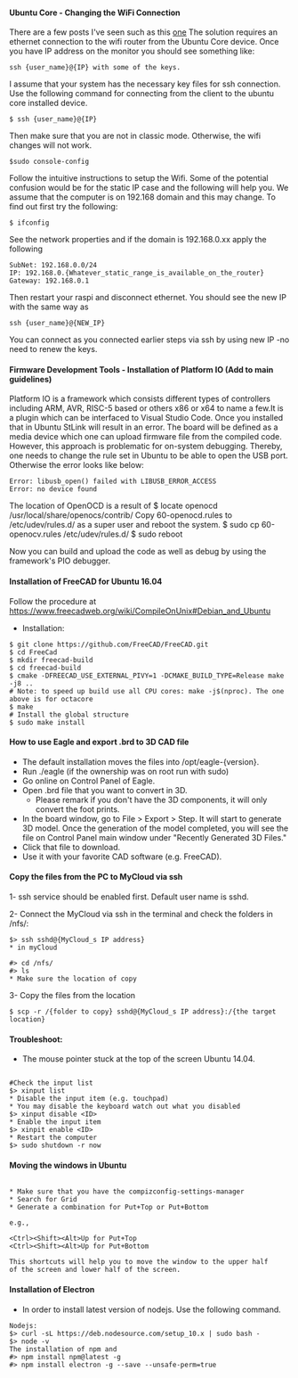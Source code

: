 #### Ubuntu Core - Changing the WiFi Connection
There are a few posts I've seen such as this [one](https://askubuntu.com/questions/1015632/ubuntu-core-wifi-configuration-issue)
The solution requires an ethernet connection to the wifi router from the Ubuntu Core device. Once you have IP address on the monitor you should see something like:
```
ssh {user_name}@{IP} with some of the keys. 
```
I assume that your system has the necessary key files for ssh connection. Use the following command for connecting from the client to the ubuntu core installed device.
```
$ ssh {user_name}@{IP}
```
Then make sure that you are not in classic mode. Otherwise, the wifi changes will not work.
```
$sudo console-config
```
Follow the intuitive instructions to setup the Wifi. Some of the potential confusion would be for the static IP case and the following will help you. We assume that the computer is on 192.168 domain and this may change. To find out first try the following:
```
$ ifconfig
```
See the network properties and if the domain is 192.168.0.xx apply the following
```
SubNet: 192.168.0.0/24
IP: 192.168.0.{Whatever_static_range_is_available_on_the_router}
Gateway: 192.168.0.1
```
Then restart your raspi and disconnect ethernet. You should see the new IP with the same way as
```
ssh {user_name}@{NEW_IP}
```
You can connect as you connected earlier steps via ssh by using new IP -no need to renew the keys.

#### Firmware Development Tools - Installation of Platform IO (Add to main guidelines)
Platform IO is a framework which consists different types of controllers including ARM, AVR, RISC-5
based or others x86 or x64 to name a few.It is a plugin which can be interfaced to Visual Studio
Code.
Once you installed that in Ubuntu StLink will result in an error. The board will be defined as a
media device which one can upload firmware file from the compiled code. However, this approach
is problematic for on-system debugging. Thereby, one needs to change the rule set in Ubuntu to
be able to open the USB port. Otherwise the error looks like below:
```
Error: libusb_open() failed with LIBUSB_ERROR_ACCESS
Error: no device found
```
The location of OpenOCD is a result of 
$ locate openocd
/usr/local/share/openocs/contrib/
Copy 60-openocd.rules to /etc/udev/rules.d/ as a super user and reboot the system.
$ sudo cp 60-openocv.rules /etc/udev/rules.d/
$ sudo reboot

Now you can build and upload the code as well as debug by using the framework's PIO debugger.

#### Installation of FreeCAD for Ubuntu 16.04

Follow the procedure at https://www.freecadweb.org/wiki/CompileOnUnix#Debian_and_Ubuntu
- Installation:
```
$ git clone https://github.com/FreeCAD/FreeCAD.git
$ cd FreeCad
$ mkdir freecad-build
$ cd freecad-build
$ cmake -DFREECAD_USE_EXTERNAL_PIVY=1 -DCMAKE_BUILD_TYPE=Release make -j8 .. 
# Note: to speed up build use all CPU cores: make -j$(nproc). The one above is for octacore
$ make
# Install the global structure
$ sudo make install
```

#### How to use Eagle and export .brd to 3D CAD file
- The default installation moves the files into /opt/eagle-{version}. 
- Run ./eagle (if the ownership was on root run with sudo)
- Go online on Control Panel of Eagle.
- Open .brd file that you want to convert in 3D. 
  - Please remark if you don't have the 3D components, it will only convert the
  foot prints.
- In the board window, go to File > Export > Step. It will start to generate 
3D model. Once the generation of the model completed, you will see the file
on Control Panel main window under "Recently Generated 3D Files."
- Click that file to download. 
- Use it with your favorite CAD software (e.g. FreeCAD).

#### Copy the files from the PC to MyCloud via ssh

1- ssh service should be enabled first. Default user name is sshd.

2- Connect the MyCloud via ssh in the terminal and check the folders in
/nfs/:
```
$> ssh sshd@{MyCloud_s IP address}
* in myCloud

#> cd /nfs/
#> ls
* Make sure the location of copy
```
3- Copy the files from the location 

```
$ scp -r /{folder to copy} sshd@{MyCloud_s IP address}:/{the target location}
```

#### Troubleshoot: 

* The mouse pointer stuck at the top of the screen Ubuntu 14.04.

```

#Check the input list
$> xinput list 
* Disable the input item (e.g. touchpad)
* You may disable the keyboard watch out what you disabled
$> xinput disable <ID>
* Enable the input item
$> xinpit enable <ID>
* Restart the computer
$> sudo shutdown -r now

```

#### Moving the windows in Ubuntu 

```

* Make sure that you have the compizconfig-settings-manager
* Search for Grid
* Generate a combination for Put+Top or Put+Bottom

e.g., 

<Ctrl><Shift><Alt>Up for Put+Top
<Ctrl><Shift><Alt>Up for Put+Bottom

This shortcuts will help you to move the window to the upper half
of the screen and lower half of the screen.
```
#### Installation of Electron
* In order to install latest version of nodejs. Use the following command.
```
Nodejs:
$> curl -sL https://deb.nodesource.com/setup_10.x | sudo bash -
$> node -v
The installation of npm and 
#> npm install npm@latest -g
#> npm install electron -g --save --unsafe-perm=true


```
